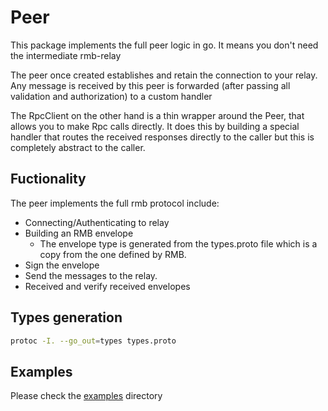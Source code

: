 # Peer

This package implements the full peer logic in go. It means you don't need the intermediate rmb-relay

The peer once created establishes and retain the connection to your relay. Any message is received by
this peer is forwarded (after passing all validation and authorization) to a custom handler

The RpcClient on the other hand is a thin wrapper around the Peer, that allows you to make Rpc calls
directly. It does this by building a special handler that routes the received responses directly to the caller
but this is completely abstract to the caller.

## Fuctionality

The peer implements the full rmb protocol include:

- Connecting/Authenticating to relay
- Building an RMB envelope
  - The envelope type is generated from the types.proto file which is a copy
    from the one defined by RMB.
- Sign the envelope
- Send the messages to the relay.
- Received and verify received envelopes

## Types generation

```bash
protoc -I. --go_out=types types.proto
```

## Examples

Please check the [examples](examples/) directory
